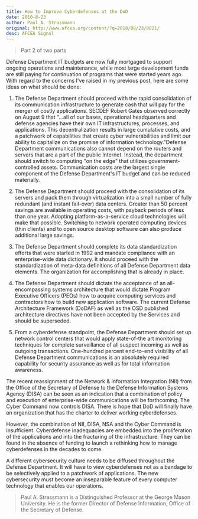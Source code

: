 ```yaml
---
title: How to Improve Cyberdefenses at the DoD
date: 2010-8-23
author: Paul A. Strassmann
original: http://www.afcea.org/content/?q=2010/08/23/8021/
desc: AFCEA Signal
---
```


> Part 2 of two parts

Defense Department IT budgets are now fully mortgaged to support ongoing operations and maintenance, while most large development funds are still paying for continuation of programs that were started years ago. With regard to the concerns I've raised in my previous post, here are some ideas on what should be done:

1. The Defense Department should proceed with the rapid consolidation
  of its communication infrastructure to generate cash that will pay
  for the merger of costly applications. SECDEF Robert Gates observed
  correctly on August 9 that "...all of our bases, operational
  headquarters and defense agencies have their own IT infrastructures,
  processes, and applications. This decentralization results in large
  cumulative costs, and a patchwork of capabilities that create cyber
  vulnerabilities and limit our ability to capitalize on the promise
  of information technology."Defense Department communications also
  cannot depend on the routers and servers that are a part of the
  public Internet. Instead, the department should switch to computing
  "on the edge" that utilizes government-controlled
  assets. Communication costs are the largest single component of the
  Defense Department's IT budget and can be reduced materially.

1. The Defense Department should proceed with the consolidation of its
  servers and pack them through virtualization into a small number of
  fully redundant (and instant fail-over) data centers. Greater than
  50 percent savings are available in operating costs, with payback
  periods of less than one year. Adopting platform-as-a-service cloud
  technologies will make that possible. Switching to network operated
  computing devices (thin clients) and to open source desktop software
  can also produce additional large savings.

1. The Defense Department should complete its data standardization
efforts that were started in 1992 and mandate compliance with an
enterprise-wide data dictionary. It should proceed with the
standardization of meta-data definitions of all Defense Department
data elements. The organization for accomplishing that is already in
place.

1. The Defense Department should dictate the acceptance of an
all-encompassing systems architecture that would dictate Program
Executive Officers (PEOs) how to acquire computing services and
contractors how to build new application software. The current Defense
Architecture Framework (DoDAF) as well as the OSD published
architecture directives have not been accepted by the Services and
should be superseded.

1. From a cyberdefense standpoint, the Defense Department should set
up network control centers that would apply state-of-the art
monitoring techniques for complete surveillance of all suspect
incoming as well as outgoing transactions. One-hundred percent
end-to-end visibility of all Defense Department communications is an
absolutely required capability for security assurance as well as for
total information awareness.

The recent reassignment of the Network & Information Integration (NII)
from the Office of the Secretary of Defense to the Defense Information
Systems Agency (DISA) can be seen as an indication that a combination
of policy and execution of enterprise-wide communications will be
forthcoming. The Cyber Command now controls DISA. There is hope that
DoD will finally have an organization that has the charter to deliver
working cyberdefenses.

However, the combination of NII, DISA, NSA and the Cyber Command is
insufficient. Cyberdefense inadequacies are embedded into the
proliferation of the applications and into the fracturing of the
infrastructure. They can be found in the absence of funding to launch
a rethinking how to manage cyberdefenses in the decades to come.

A different cybersecurity culture needs to be diffused throughout the
Defense Department. It will have to view cyberdefenses not as a
bandage to be selectively applied to a patchwork of applications. The
new cybersecurity must become an inseparable feature of every computer
technology that enables our operations.

> Paul A. Strassmann is a Distinguished Professor at the George Mason
> University. He is the former Director of Defense Information, Office
> of the Secretary of Defense.


